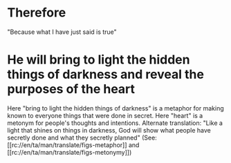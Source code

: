 # Therefore

"Because what I have just said is true"

# He will bring to light the hidden things of darkness and reveal the purposes of the heart

Here "bring to light the hidden things of darkness" is a metaphor for making known to everyone things that were done in secret. Here "heart" is a metonym for people's thoughts and intentions. Alternate translation: "Like a light that shines on things in darkness, God will show what people have secretly done and what they secretly planned" (See: [[rc://en/ta/man/translate/figs-metaphor]] and [[rc://en/ta/man/translate/figs-metonymy]])


